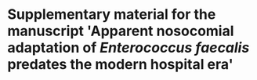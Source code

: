 # Supplementary material for the manuscript 'Apparent nosocomial adaptation of *Enterococcus faecalis* predates the modern hospital era'
